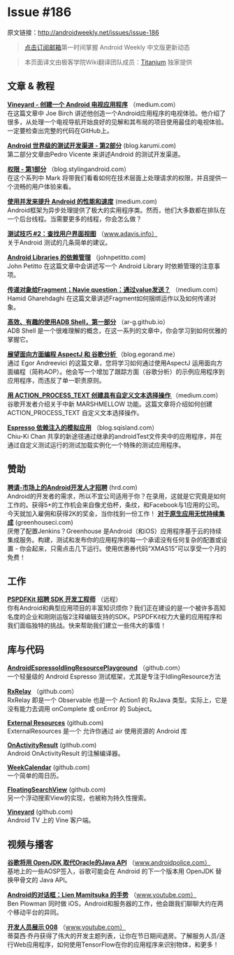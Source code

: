# Issue #186
>
原文链接：<http://androidweekly.net/issues/issue-186>

> [点击订阅邮箱](http://tinyletter.com/androidweeklycn)第一时间掌握 Android Weekly 中文版更新动态

> 本页面译文由极客学院Wiki翻译团队成员：[Titanjum](https://github.com/JungleTian) 独家提供


## 文章 & 教程

**[Vineyard - 创建一个 Android 电视应用程序](https://medium.com/@hitherejoe/vineyard-creating-an-android-tv-vine-app-e1480708b0a3#.3yruuiflo)**
（medium.com）  
在这篇文章中 Joe Birch 讲述他创造一个Android应用程序的电视体验。他介绍了很多，从处理一个电视导航开始良好的见解和其布局的项目使用最佳的电视体验。一定要检查出完整的代码在GitHub上。

**[Android 世界级的测试开发渠道 - 第2部分](http://blog.karumi.com/world-class-testing-development-pipeline-for-android-part-2/)**
 (blog.karumi.com)  
第二部分文章由Pedro Vicente 来讲述Android 的测试开发渠道。

**[权限 - 第1部分](https://blog.stylingandroid.com/permissions-part-1/)**
（blog.stylingandroid.com）  
在这个系列中 Mark 将带我们看看如何在技术层面上处理请求的权限，并且提供一个流畅的用户体验来看。

**[使用并发来提升 Android 的性能和速度](https://medium.com/@ali.muzaffar/using-concurrency-and-speed-and-performance-on-android-d00ab4c5c8e3#.rs6mooe72)**
(medium.com)   
Android框架为异步处理提供了极大的实用程序类。然而，他们大多数都在排队在一个后台线程。当需要更多的线程，你会怎么做？

**[测试技巧 #2：查找用户界面视图](http://www.adavis.info/2015/12/testing-tricks-2-finding-ui-views.html)**
（www.adavis.info）  
关于Android 测试的几条简单的建议。


**[Android Libraries 的依赖管理](http://johnpetitto.com/android-lib-dependency-management/)**
（johnpetitto.com)   
John Petitto 在这篇文章中会讲述写一个 Android Library 时依赖管理的注意事项。

**[传递对象给Fragment；Navie question：通过value发送？](https://medium.com/@hamidgh/sending-objects-to-fragment-naive-question-is-it-sent-by-value-ddaaa19fa42d#.uopv2qn4w)**
（medium.com）  
Hamid Gharehdaghi 在这篇文章讲述Fragment如何捆绑运作以及如何传递对象。

**[高效、有趣的使用ADB Shell，第一部分](https://ar-g.github.io/ADB-Shell-Part-1/)**
（ar-g.github.io）  
ADB Shell 是一个很难理解的概念，在这一系列的文章中，你会学习到如何优雅的掌握它。

**[展望面向方面编程 AspectJ 和 谷歌分析 ](http://blog.egorand.me/going-aspect-oriented-with-aspectj-and-google-analytics/)**
（blog.egorand.me）  
通过 Egor Andreevici 的这篇文章，您将学习如何通过使用AspectJ 运用面向方面编程（简称AOP）。他会写一个增加了跟踪方面（谷歌分析）的示例应用程序到应用程序，而违反了单一职责原则。

**[用 ACTION_PROCESS_TEXT 创建具有自定义文本选择操作 ](https://medium.com/google-developers/custom-text-selection-actions-with-action-process-text-191f792d2999?linkId=20000023#.ml0pqavoz)**
（medium.com）  
谷歌开发者介绍关于中新 MARSHMELLOW 功能。这篇文章将介绍如何创建 ACTION_PROCESS_TEXT 自定义文本选择操作。

**[Espresso 依赖注入的模拟应用](http://blog.sqisland.com/2015/12/mock-application-in-espresso.html)**
（blog.sqisland.com）  
Chiu-Ki Chan 共享的新途径通过继承的androidTest文件夹中的应用程序，并在通过自定义测试运行的测试加载实例化一个特殊的测试应用程序。

## 赞助
**[聘请-市场上的Android开发人才招聘](https://hired.com)**
 (hrd.com)    
Android的开发者的需求，所以不宜公司​​适用于你？在录用，这就是它究竟是如何工作的。获得5+的工作机会来自像尤伯杯，条纹，和Facebook与1应用的公司。今天就加入雇佣和获得2K的奖金，当你找到一份工作！
**[对于原生应用无忧持续集成](https://greenhouseci.com/?utm_source=androidweekly)**
 (greenhouseci.com)    
厌倦了配置Jenkins？Greenhouse 是Android（和iOS）应用程序基于云的持续集成服务。构建，测试和发布你的应用程序的每一个承诺没有任何复杂的配置或设置 - 你会起来，只需点击几下运行。使用优惠券代码“XMAS15”可以享受一个月的免费！

## 工作

**[PSPDFKit 招聘 SDK 开发工程师](https://pspdfkit.com/jobs/)**
（远程）  
你有Android和典型应用项目的丰富知识烦你？我们正在建设的是一个被许多高知名度的企业和刚刚运版2注释编辑支持的SDK。PSPDFKit权力大量的应用程序和我们面临独特的挑战。快来帮助我们建立一些伟大的事情！

## 库与代码

**[AndroidEspressoIdlingResourcePlayground](https://github.com/FutureProcessing/AndroidEspressoIdlingResourcePlayground)**
（github.com）	
一个轻量级的 Android Espresso 测试框架，尤其是专注于IdlingResource方法 
 
**[RxRelay](https://github.com/JakeWharton/RxRelay)**
（github.com）	
RxRelay 即是一个 Observable 也是一个 Action1 的 RxJava 类型。实际上，它是没有能力去调用 onComplete 或 onError 的 Subject。

**[External Resources](https://github.com/prcaen/external-resources)**
(github.com)    
ExternalResources 是一个 允许你通过 air 使用资源的 Android 库

**[OnActivityResult](https://github.com/vanniktech/OnActivityResult)**
(github.com)    
Android OnActivityResult 的注解编译器。

**[WeekCalendar](https://github.com/nomanr/WeekCalendar)**
(github.com)    
一个简单的周日历。

**[FloatingSearchView](https://github.com/renaudcerrato/FloatingSearchView)**
(github.com)    
另一个浮动搜索View的实现，也被称为持久性搜索。

**[Vineyard](https://github.com/hitherejoe/Vineyard)**
(github.com)    
Android TV 上的 Vine 客户端。


## 视频与播客

**[谷歌将用 OpenJDK 取代Oracle的Java API](http://www.androidpolice.com/2015/12/29/google-will-replace-oracles-java-apis-with-openjdk-in-the-next-version-of-android/)** 
（www.androidpolice.com）	 
基地上的一些AOSP签入，谷歌可能会在 Android 的下一个版本用 OpenJDK 替换甲骨文的 Java API。

**[Android的对话框：Lien Mamitsuka 的手势](https://www.youtube.com/watch?v=XFS63mXWBqs&feature=youtu.be)**
（www.youtube.com）	  
Ben Plowman 同时做 iOS，Android和服务器的工作，他会跟我们聊聊大约在两个移动平台的异同。

**[开发人员展示 008](https://www.youtube.com/watch?v=2P5XndrwruQ&feature=youtu.be)**
（www.youtube.com）	  
蒂莫西·乔丹获得了伟大的开发主题列表，让你在节日期间退房。了解服务人员/逐行Web应用程序，如何使用TensorFlow在你的应用程序来识别物体，和更多！

 